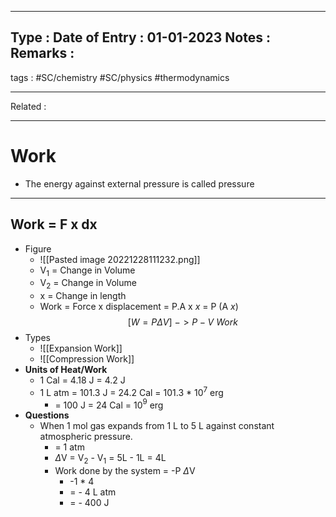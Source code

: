 
---
Type : 
Date of Entry : 01-01-2023
Notes : 
Remarks :  
---
 tags :  #SC/chemistry #SC/physics #thermodynamics
 
---
Related :  

---
# Work

- The energy against external pressure is called pressure
---
Work = F x dx 
---

- Figure
	- ![[Pasted image 20221228111232.png]]
	- V$_1$ = Change in Volume
	- V$_2$ = Change in Volume
	- x = Change in length
	- Work = Force x displacement
		= P.A x $x$
		= P (A $x$)
		$$[W=P\Delta V] \ -> P-V \ Work$$
- Types
	- ![[Expansion Work]]
	- ![[Compression Work]]
- **Units of Heat/Work**
	- 1 Cal = 4.18 J = 4.2 J
	- 1 L atm = 101.3 J = 24.2 Cal = 101.3 * 10$^7$ erg 
		-  = 100 J = 24 Cal = 10$^9$ erg
- **Questions**
	- When 1 mol gas expands from 1 L to 5 L against constant atmospheric pressure.
		- = 1 atm
		- $\Delta$V = V$_2$ - V$_1$ = 5L - 1L = 4L
		- Work done by the system = -P $\Delta$V
			- -1 * 4
			- = - 4 L atm
			- = - 400 J